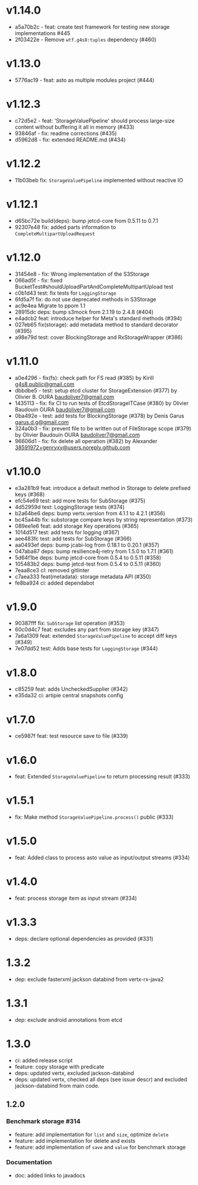 # v1.14.0
 - a5a70b2c - feat: create test framework for testing new storage implementations #445
 - 2f03422e - Remove `wtf.g4s8:tuples` dependency (#460)

# v1.13.0
- 5776ac19 - feat: asto as multiple modules project (#444)

# v1.12.3
 - c72d5e2 - feat: 'StorageValuePipeline' should process large-size content without buffering it all in memory (#433)
 - 93846af - fix: readme corrections (#435)
 - d5962d8 - fix: extended README.md (#434)

# v1.12.2
 - 11b03beb fix: `StorageValuePipeline` implemented without reactive IO

# v1.12.1
 - d65bc72e build(deps): bump jetcd-core from 0.5.11 to 0.7.1
 - 92307e48 fix: added parts information to `CompleteMultipartUploadRequest`

# v1.12.0

 - 31454e8 - fix: Wrong implementation of the S3Storage
 - 066ad5f - fix: fixed BucketTest#shouldUploadPartAndCompleteMultipartUpload test
 - c0b1d43 test: fix tests for `LoggingStorage`
 - 6fd5a7f fix: do not use deprecated methods in S3Storage
 - ac9e4ea Migrate to ppom 1.1
 - 28915dc deps: bump s3mock from 2.1.19 to 2.4.8 (#404) 
 - e4adcb2 feat: introduce helper for Meta's standard methods (#394) 
 - 027eb65 fix(storage): add metadata method to standard decorator (#395) 
 - a98e79d test: cover BlockingStorage and RxStorageWrapper (#386)

# v1.11.0

 - a0e4296 - fix(fs): check path for FS read (#385)
   by Kirill <g4s8.public@gmail.com>
 - dbbdbe5 - test: setup etcd cluster for StorageExtension (#377)
   by Olivier B. OURA <baudoliver7@gmail.com>
 - 1435113 - fix: fix CI to run tests of EtcdStorageITCase (#380)
   by Olivier Baudouin OURA <baudoliver7@gmail.com>
 - 0ba492e - test: add tests for BlockingStorage (#378)
   by Denis Garus <garus.d.g@gmail.com>
 - 324a0b3 - fix: prevent file to be written out of FileStorage scope (#379)
   by Olivier Baudouin OURA <baudoliver7@gmail.com>
 - 96606d1 - fix: fix delete all operation (#382)
   by Alexander <38591972+genryxy@users.noreply.github.com>

# v1.10.0

  - e3a281b9 feat: introduce a default method in Storage to delete prefixed keys (#368)
  - efc54e69 test: add more tests for SubStorage (#375)
  - 4d52959d test: LoggingStorage tests (#374)
  - b2a64be6 deps: bump vertx.version from 4.1.1 to 4.2.1 (#356)
  - bc45a44b fix: substorage compare keys by string representation (#373)
  - 089ee1e6 feat: add storage Key operations (#365)
  - 1014d517 test: add tests for logging (#367)
  - aee483fc test: add  tests for SubStorage (#366)
  - aa0493ef deps: bump jcabi-log from 0.18.1 to 0.20.1 (#357)
  - 047aba87 deps: bump resilience4j-retry from 1.5.0 to 1.7.1 (#361)
  - 5d64f1be deps: bump jetcd-core from 0.5.4 to 0.5.11 (#358)
  - 105483b2 deps: bump jetcd-test from 0.5.4 to 0.5.11 (#360)
  - 7eaa8ce3 cI: removed gitlinter
  - c7aea333 feat(metadata): storage metadata API (#350)
  - fe8ba924 ci: added dependabot 

# v1.9.0

  - 90387fff fix: `SubStorage` list operation (#353)
  - 60c0d4c7 feat: excludes any part from storage key (#347)
  - 7a6a1309 feat: extended `StorageValuePipeline` to accept diff keys (#349)
  - 7e07dd52 test: Adds base tests for `LoggingStorage` (#344)

# v1.8.0

  - c85259 feat: adds UncheckedSupplier (#342)
  - e35da32 ci: artipie central snapshots config

# v1.7.0

  - ce5987f feat: test resource save to file (#339)

# v1.6.0

 - feat: Extended `StorageValuePipeline` to return processing result (#333)

# v1.5.1

 - fix: Make method `StorageValuePipeline.process()` public (#333)

# v1.5.0

 - feat: Added class to process asto value as input/output streams (#334)
 
# v1.4.0

 - feat: process storage item as input stream (#334)

# v1.3.3

 - deps: declare optional dependencies as provided (#331)

# 1.3.2

 - dep: exclude fasterxml jackson databind from vertx-rx-java2

# 1.3.1

 - dep: exclude android annotations from etcd

# 1.3.0

 - ci: added release script
 - feature: copy storage with predicate
 - deps: updated vertx, excluded jackson-databind
 - deps: updated vertx, checked all deps (see issue descr) and excluded jackson-databind from main code.

## 1.2.0

### Benchmark storage #314
 - feature: add implementation for `list` and `size`, optimize `delete`
 - feature: add implementation for delete and exists
 - feature: add implementation of  `save` and `value` for benchmark storage

### Documentation
 - doc: added links to javadocs
